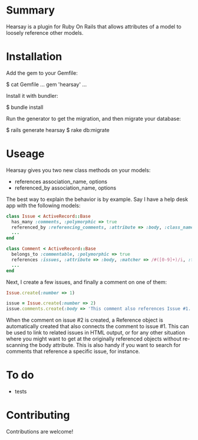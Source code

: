 # Summary

Hearsay is a plugin for Ruby On Rails that allows attributes of a model to loosely
reference other models.

# Installation

Add the gem to your Gemfile:
  
  $ cat Gemfile
  ...
  gem 'hearsay'
  ...

Install it with bundler:
  
  $ bundle install

Run the generator to get the migration, and then migrate your database:

  $ rails generate hearsay
  $ rake db:migrate

# Useage

Hearsay gives you two new class methods on your models:

* references association_name, options
* referenced_by association_name, options

The best way to explain the behavior is by example. Say I have a help desk app with the
following models:

``` ruby
class Issue < ActiveRecord::Base
  has_many :comments, :polymorphic => true
  referenced_by :referencing_comments, :attribute => :body, :class_name => 'Comment'
  ...
end
```

``` ruby
class Comment < ActiveRecord::Base
  belongs_to :commentable, :polymorphic => true
  references :issues, :attribute => :body, :matcher => /#([0-9]+)/i, :finder => :find_by_number
  ...
end
```

Next, I create a few issues, and finally a comment on one of them:

``` ruby
Issue.create(:number => 1)

issue = Issue.create(:number => 2)
issue.comments.create(:body => 'This comment also references Issue #1.')
```

When the comment on issue #2 is created, a Reference object is automatically created that also
connects the comment to issue #1. This can be used to link to related issues in HTML output,
or for any other situation where you might want to get at the originally referenced objects
without re-scanning the body attribute. This is also handy if you want to search for comments
that reference a specific issue, for instance.

# To do

* tests

# Contributing

Contributions are welcome!